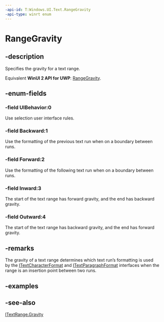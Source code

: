 ```yaml
---
-api-id: T:Windows.UI.Text.RangeGravity
-api-type: winrt enum
---
```


<!-- Enumeration syntax
public enum Windows.UI.Text.RangeGravity : int
-->

# RangeGravity

## -description
Specifies the gravity for a text range.

Equivalent **WinUI 2 API for UWP**: [RangeGravity](/windows/winui/api/microsoft.ui.text.rangegravity).

## -enum-fields
### -field UIBehavior:0
Use selection user interface rules.

### -field Backward:1
Use the formatting of the previous text run when on a boundary between runs.

### -field Forward:2
Use the formatting of the following text run when on a boundary between runs.

### -field Inward:3
The start of the text range has forward gravity, and the end has backward gravity.

### -field Outward:4
The start of the text range has backward gravity, and the end has forward gravity.


## -remarks
The gravity of a text range determines which text run’s formatting is used by the [ITextCharacterFormat](itextcharacterformat.md) and [ITextParagraphFormat](itextparagraphformat.md) interfaces when the range is an insertion point between two runs.

## -examples

## -see-also
[ITextRange.Gravity](itextrange_gravity.md)
